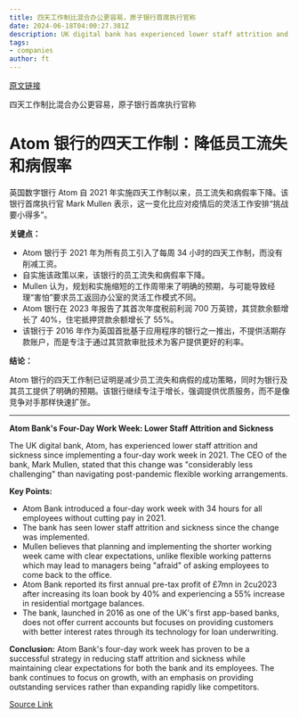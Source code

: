 ```yaml
---
title: 四天工作制比混合办公更容易，原子银行首席执行官称
date: 2024-06-18T04:00:27.381Z
description: UK digital bank has experienced lower staff attrition and sickness since making change in 2021
tags: 
- companies
author: ft
---
```


[原文链接](https://ft.com/content/61dc3362-87bb-425a-a07d-a9bd7ff59bad)

四天工作制比混合办公更容易，原子银行首席执行官称

# Atom 银行的四天工作制：降低员工流失和病假率

英国数字银行 Atom 自 2021 年实施四天工作制以来，员工流失和病假率下降。该银行首席执行官 Mark Mullen 表示，这一变化比应对疫情后的灵活工作安排“挑战要小得多”。

**关键点：**

- Atom 银行于 2021 年为所有员工引入了每周 34 小时的四天工作制，而没有削减工资。
- 自实施该政策以来，该银行的员工流失和病假率下降。
- Mullen 认为，规划和实施缩短的工作周带来了明确的预期，与可能导致经理“害怕”要求员工返回办公室的灵活工作模式不同。
- Atom 银行在 2023 年报告了其首次年度税前利润 700 万英镑，其贷款余额增长了 40%，住宅抵押贷款余额增长了 55%。
- 该银行于 2016 年作为英国首批基于应用程序的银行之一推出，不提供活期存款账户，而是专注于通过其贷款审批技术为客户提供更好的利率。

**结论：**

Atom 银行的四天工作制已证明是减少员工流失和病假的成功策略，同时为银行及其员工提供了明确的预期。该银行继续专注于增长，强调提供优质服务，而不是像竞争对手那样快速扩张。

---

 **Atom Bank's Four-Day Work Week: Lower Staff Attrition and Sickness**

The UK digital bank, Atom, has experienced lower staff attrition and sickness since implementing a four-day work week in 2021. The CEO of the bank, Mark Mullen, stated that this change was "considerably less challenging" than navigating post-pandemic flexible working arrangements.

**Key Points:**

- Atom Bank introduced a four-day work week with 34 hours for all employees without cutting pay in 2021.
- The bank has seen lower staff attrition and sickness since the change was implemented.
- Mullen believes that planning and implementing the shorter working week came with clear expectations, unlike flexible working patterns which may lead to managers being "afraid" of asking employees to come back to the office.
- Atom Bank reported its first annual pre-tax profit of £7mn in 2cu2023 after increasing its loan book by 40% and experiencing a 55% increase in residential mortgage balances.
- The bank, launched in 2016 as one of the UK's first app-based banks, does not offer current accounts but focuses on providing customers with better interest rates through its technology for loan underwriting.

**Conclusion:**
Atom Bank's four-day work week has proven to be a successful strategy in reducing staff attrition and sickness while maintaining clear expectations for both the bank and its employees. The bank continues to focus on growth, with an emphasis on providing outstanding services rather than expanding rapidly like competitors.

[Source Link](https://ft.com/content/61dc3362-87bb-425a-a07d-a9bd7ff59bad)

